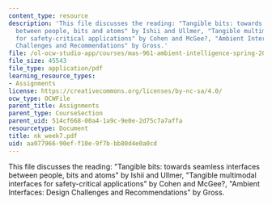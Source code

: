 ```yaml
---
content_type: resource
description: 'This file discusses the reading: "Tangible bits: towards seamless interfaces
  between people, bits and atoms" by Ishii and Ullmer, "Tangible multimodal interfaces
  for safety-critical applications" by Cohen and McGee?, "Ambient Interfaces: Design
  Challenges and Recommendations" by Gross.'
file: /ol-ocw-studio-app/courses/mas-961-ambient-intelligence-spring-2005/aa07796690eff10e9f7bbb80d4e0a0cd_nk_week7.pdf
file_size: 45543
file_type: application/pdf
learning_resource_types:
- Assignments
license: https://creativecommons.org/licenses/by-nc-sa/4.0/
ocw_type: OCWFile
parent_title: Assignments
parent_type: CourseSection
parent_uid: 514cf668-00a4-1a9c-9e0e-2d75c7a7affa
resourcetype: Document
title: nk_week7.pdf
uid: aa077966-90ef-f10e-9f7b-bb80d4e0a0cd
---
```

This file discusses the reading: "Tangible bits: towards seamless interfaces between people, bits and atoms" by Ishii and Ullmer, "Tangible multimodal interfaces for safety-critical applications" by Cohen and McGee?, "Ambient Interfaces: Design Challenges and Recommendations" by Gross.
